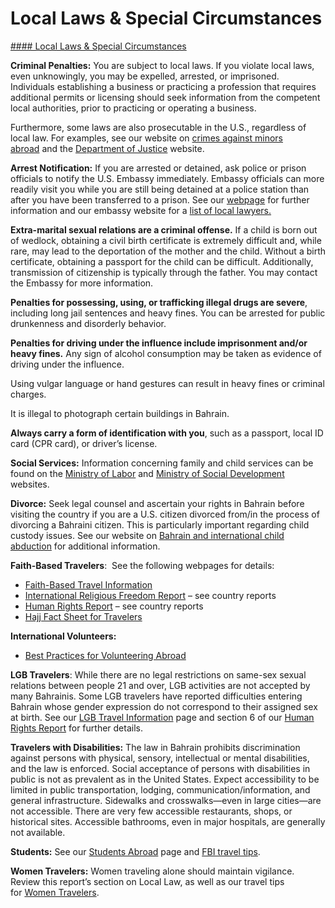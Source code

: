 # Local Laws & Special Circumstances

[#### Local Laws & Special Circumstances](javascript:void(0); "Local Laws & Special Circumstances")

**Criminal Penalties:** You are subject to local laws. If you violate local laws, even unknowingly, you may be expelled, arrested, or imprisoned. Individuals establishing a business or practicing a profession that requires additional permits or licensing should seek information from the competent local authorities, prior to practicing or operating a business.

Furthermore, some laws are also prosecutable in the U.S., regardless of local law. For examples, see our website on [crimes against minors abroad](https://travel.state.gov/content/travel/en/international-travel/emergencies/arrest-detention/crimes-against-minors.html) and the [Department of Justice](http://www.justice.gov/usam/criminal-resource-manual-1617-extraterritorial-criminal-jurisdiction-18-usc-112-878-970-1116) website.

**Arrest Notification:** If you are arrested or detained, ask police or prison officials to notify the U.S. Embassy immediately. Embassy officials can more readily visit you while you are still being detained at a police station than after you have been transferred to a prison. See our [webpage](https://travel.state.gov/content/travel/en/international-travel/emergencies/arrest-detention.html) for further information and our embassy website for a [list of local lawyers.](https://bh.usembassy.gov/legal-assistance/)

**Extra-marital sexual relations are a criminal offense.** If a child is born out of wedlock, obtaining a civil birth certificate is extremely difficult and, while rare, may lead to the deportation of the mother and the child. Without a birth certificate, obtaining a passport for the child can be difficult. Additionally, transmission of citizenship is typically through the father. You may contact the Embassy for more information.

**Penalties for possessing, using, or trafficking illegal drugs are severe**, including long jail sentences and heavy fines. You can be arrested for public drunkenness and disorderly behavior.

**Penalties for driving under the influence include imprisonment and/or heavy fines.** Any sign of alcohol consumption may be taken as evidence of driving under the influence.

Using vulgar language or hand gestures can result in heavy fines or criminal charges.

It is illegal to photograph certain buildings in Bahrain.

**Always carry a form of identification with you**, such as a passport, local ID card (CPR card), or driver’s license.

**Social Services:** Information concerning family and child services can be found on the [Ministry of Labor](https://www.mlsd.gov.bh/?lang=en) and [Ministry of Social Development](https://www.social.gov.bh/?lang=en) websites.

**Divorce:** Seek legal counsel and ascertain your rights in Bahrain before visiting the country if you are a U.S. citizen divorced from/in the process of divorcing a Bahraini citizen. This is particularly important regarding child custody issues. See our website on [Bahrain and international child abduction](https://travel.state.gov/content/travel/en/International-Parental-Child-Abduction/International-Parental-Child-Abduction-Country-Information/Bahrain.html) for additional information.

**Faith-Based Travelers**:  See the following webpages for details:

* [Faith-Based Travel Information](https://travel.state.gov/content/passports/en/go/faith-based-travel.html)
* [International Religious Freedom Report](http://www.state.gov/j/drl/irf/rpt/index.htm) – see country reports
* [Human Rights Report](http://www.state.gov/j/drl/rls/hrrpt/) – see country reports
* [Hajj Fact Sheet for Travelers](http://travel.state.gov/content/passports/en/go/Hajj.html)

**International Volunteers:**

* [Best Practices for Volunteering Abroad](https://travel.state.gov/content/passports/en/go/volunteer.html)

**LGB Travelers**: While there are no legal restrictions on same-sex sexual relations between people 21 and over, LGB activities are not accepted by many Bahrainis. Some LGB travelers have reported difficulties entering Bahrain whose gender expression do not correspond to their assigned sex at birth. See our [LGB Travel Information](https://travel.state.gov/content/travel/en/international-travel/before-you-go/travelers-with-special-considerations/lgbti.html) page and section 6 of our [Human Rights Report](http://www.state.gov/j/drl/rls/hrrpt/) for further details.

**Travelers with Disabilities:** The law in Bahrain prohibits discrimination against persons with physical, sensory, intellectual or mental disabilities, and the law is enforced. Social acceptance of persons with disabilities in public is not as prevalent as in the United States. Expect accessibility to be limited in public transportation, lodging, communication/information, and general infrastructure. Sidewalks and crosswalks—even in large cities—are not accessible. There are very few accessible restaurants, shops, or historical sites. Accessible bathrooms, even in major hospitals, are generally not available.

**Students:** See our [Students Abroad](https://travel.state.gov/content/travel/en/international-travel/before-you-go/travelers-with-special-considerations/students.html) page and [FBI travel tips](https://ucr.fbi.gov/investigate/counterintelligence/student-brochure).

**Women Travelers:** Women traveling alone should maintain vigilance. Review this report’s section on Local Law, as well as our travel tips for [Women Travelers](https://travel.state.gov/content/travel/en/international-travel/before-you-go/travelers-with-special-considerations/women-travelers.html).